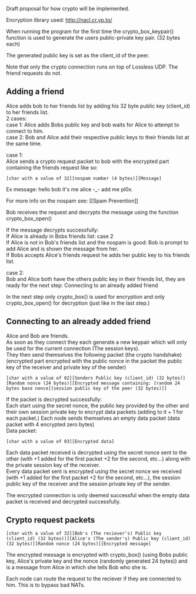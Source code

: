 Draft proposal for how crypto will be implemented.


Encryption library used: http://nacl.cr.yp.to/


When running the program for the first time the crypto_box_keypair() function is used to 
generate the users public-private key pair. (32 bytes each)

The generated public key is set as the client_id of the peer.

Note that only the crypto connection runs on top of Lossless UDP. The friend requests do not.

Adding a friend
---------------

Alice adds bob to her friends list by adding his 32 byte public key (client_id) to her friends list.  
2 cases:  
case 1: Alice adds Bobs public key and bob waits for Alice to attempt to connect to him.  
case 2: Bob and Alice add their respective public keys to their friends list at the same time.  
    
case 1:  
Alice sends a crypto request packet to bob with the encrypted part containing the friends request like so:  
```
[char with a value of 32][nospam number (4 bytes)][Message]
```

Ex message: hello bob it's me alice -_- add me pl0x.

For more info on the nospam see: [[Spam Prevention]]
        
Bob receives the request and decrypts the message using the function crypto_box_open()
        
If the message decrypts successfully:   
If Alice is already in Bobs friends list: case 2  
If Alice is not in Bob's friends list and the nospam is good: Bob is prompt to add Alice and is shown the message from her.  
If Bobs accepts Alice's friends request he adds her public key to his friends list.  

case 2:  
Bob and Alice both have the others public key in their friends list, they are ready for the next step:   Connecting to an already added friend

In the next step only crypto_box() is used for encryption and only crypto_box_open() for decryption (just like in the last step.)


Connecting to an already added friend
-------------------------------------

Alice and Bob are friends.  
As soon as they connect they each generate a new keypair which will only be used for the current connection (The session keys).  
They then send themselves the following packet (the crypto handshake) (encrypted part encrypted with the public nonce in the packet the public key of the receiver and private key of the sender) 
```
[char with a value of 02][Senders Public key (client_id) (32 bytes)][Random nonce (24 bytes)][Encrypted message containing: [random 24 bytes base nonce][session public key of the peer (32 bytes)]]
```
    
If the packet is decrypted successfully:  
Each start using the secret nonce, the public key provided by the other and their own session private key to encrypt data packets (adding to it + 1 for each packet.) 
Each node sends themselves an empty data packet (data packet with 4 encrypted zero bytes)  
Data packet:  
````
[char with a value of 03][Encrypted data]
````
Each data packet received is decrypted using the secret nonce sent to the other (with +1 added for the first packet +2 for the second, etc...) along with the private session key of the receiver.  
Every data packet sent is encrypted using the secret nonce we received (with +1 added for the first packet +2 for the second, etc...), the session public key of the receiver and the session private key of the sender.  
    
The encrypted connection is only deemed successful when the empty data packet is received and decrypted successfully.


Crypto request packets
--------------------------------------

```
[char with a value of 32][Bob's (The reciever's) Public key (client_id) (32 bytes))][Alice's (The sender's) Public key (client_id) (32 bytes)][Random nonce (24 bytes)][Encrypted message]
```

The encrypted message is encrypted with crypto_box() (using Bobs public key, Alice's private key and the nonce (randomly generated 24 bytes)) and is a message from Alice in which she tells Bob who she is.

Each node can route the request to the reciever if they are connected to him. This is to bypass bad NATs.
